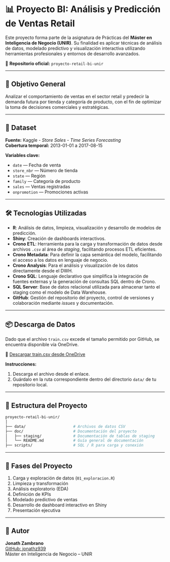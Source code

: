 # 📊 Proyecto BI: Análisis y Predicción de Ventas Retail

Este proyecto forma parte de la asignatura de Prácticas del **Máster en Inteligencia de Negocio (UNIR)**. Su finalidad es aplicar técnicas de análisis de datos, modelado predictivo y visualización interactiva utilizando herramientas profesionales y entornos de desarrollo avanzados.

🔗 **Repositorio oficial:** `proyecto-retail-bi-unir`

---

## 🎯 Objetivo General

Analizar el comportamiento de ventas en el sector retail y predecir la demanda futura por tienda y categoría de producto, con el fin de optimizar la toma de decisiones comerciales y estratégicas.

---

## 🧩 Dataset

**Fuente:** Kaggle - *Store Sales - Time Series Forecasting*  
**Cobertura temporal:** 2013-01-01 a 2017-08-15  

**Variables clave:**
- `date` — Fecha de venta
- `store_nbr` — Número de tienda
- `state` — Región
- `family` — Categoría de producto
- `sales` — Ventas registradas
- `onpromotion` — Promociones activas

---

## 🛠️ Tecnologías Utilizadas

- **R**: Análisis de datos, limpieza, visualización y desarrollo de modelos de predicción.
- **Shiny**: Creación de dashboards interactivos.
- **Crono ETL**: Herramienta para la carga y transformación de datos desde archivos `.csv` al área de *staging*, facilitando procesos ETL eficientes.
- **Crono Metadata**: Para definir la capa semántica del modelo, facilitando el acceso a los datos en lenguaje de negocio.
- **Crono Analysis**: Para el análisis y visualización de los datos directamente desde el DWH.
- **Crono SQL**: Lenguaje declarativo que simplifica la integración de fuentes externas y la generación de consultas SQL dentro de Crono.
- **SQL Server**: Base de datos relacional utilizada para almacenar tanto el staging como el modelo de Data Warehouse.
- **GitHub**: Gestión del repositorio del proyecto, control de versiones y colaboración mediante *issues* y documentación.

---

## 📦 Descarga de Datos

Dado que el archivo `train.csv` excede el tamaño permitido por GitHub, se encuentra disponible vía OneDrive.

🔗 [Descargar train.csv desde OneDrive](https://onedrive.live.com/...)

**Instrucciones:**
1. Descarga el archivo desde el enlace.
2. Guárdalo en la ruta correspondiente dentro del directorio `data/` de tu repositorio local.

---

## 🔁 Estructura del Proyecto

```bash
proyecto-retail-bi-unir/
│
├── data/                     # Archivos de datos CSV
├── doc/                      # Documentación del proyecto
│   ├── staging/              # Documentación de tablas de staging
│   └── README.md             # Guía general de documentación
├── scripts/                  # SQL / R para carga y conexión

```

---

## 🧪 Fases del Proyecto

1. Carga y exploración de datos (`01_exploracion.R`)
2. Limpieza y transformación
3. Análisis exploratorio (EDA)
4. Definición de KPIs
5. Modelado predictivo de ventas
6. Desarrollo de dashboard interactivo en Shiny
7. Presentación ejecutiva

---

## 👤 Autor

**Jonath Zambrano**  
[GitHub: jonathz939](https://github.com/jonathz939)  
Máster en Inteligencia de Negocio – UNIR
